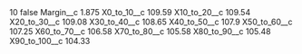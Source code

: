 <?xml version="1.0" encoding="UTF-8"?>
<CustomMetadata xmlns="http://soap.sforce.com/2006/04/metadata" xmlns:xsi="http://www.w3.org/2001/XMLSchema-instance" xmlns:xsd="http://www.w3.org/2001/XMLSchema">
    <label>10</label>
    <protected>false</protected>
    <values>
        <field>Margin__c</field>
        <value xsi:type="xsd:double">1.875</value>
    </values>
    <values>
        <field>X0_to_10__c</field>
        <value xsi:type="xsd:double">109.59</value>
    </values>
    <values>
        <field>X10_to_20__c</field>
        <value xsi:type="xsd:double">109.54</value>
    </values>
    <values>
        <field>X20_to_30__c</field>
        <value xsi:type="xsd:double">109.08</value>
    </values>
    <values>
        <field>X30_to_40__c</field>
        <value xsi:type="xsd:double">108.65</value>
    </values>
    <values>
        <field>X40_to_50__c</field>
        <value xsi:type="xsd:double">107.9</value>
    </values>
    <values>
        <field>X50_to_60__c</field>
        <value xsi:type="xsd:double">107.25</value>
    </values>
    <values>
        <field>X60_to_70__c</field>
        <value xsi:type="xsd:double">106.58</value>
    </values>
    <values>
        <field>X70_to_80__c</field>
        <value xsi:type="xsd:double">105.58</value>
    </values>
    <values>
        <field>X80_to_90__c</field>
        <value xsi:type="xsd:double">105.48</value>
    </values>
    <values>
        <field>X90_to_100__c</field>
        <value xsi:type="xsd:double">104.33</value>
    </values>
</CustomMetadata>
